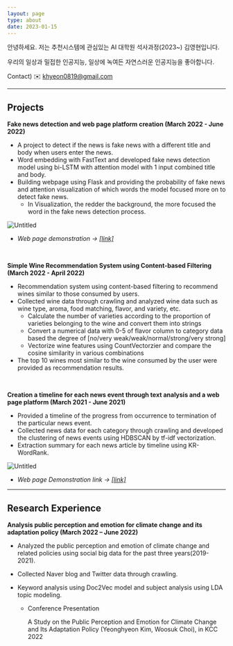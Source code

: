 ```yaml
---
layout: page
type: about
date: 2023-01-15
---
```



안녕하세요. 저는 추천시스템에 관심있는 AI 대학원 석사과정(2023~) 김영현입니다.

우리의 일상과 밀접한 인공지능, 일상에 녹여든 자연스러운 인공지능을 좋아합니다.

Contact) ✉️ khyeon0819@gmail.com

---

## Projects

**Fake news detection and web page platform creation (March 2022 - June 2022)**

- A project to detect if the news is fake news with a different title and body when users enter the news.
- Word embedding with FastText and developed fake news detection model using bi-LSTM with attention model with 1 input combined title and body.
- Building webpage using Flask and providing the probability of fake news and attention visualization of which words the model focused more on to detect fake news.
    - In Visualization, the redder the background, the more focused the word in the fake news detection process.

![Untitled](https://s3.us-west-2.amazonaws.com/secure.notion-static.com/c3d6444b-2463-4ada-a23d-ec773518363a/Untitled.png?X-Amz-Algorithm=AWS4-HMAC-SHA256&X-Amz-Content-Sha256=UNSIGNED-PAYLOAD&X-Amz-Credential=AKIAT73L2G45EIPT3X45%2F20230115%2Fus-west-2%2Fs3%2Faws4_request&X-Amz-Date=20230115T094844Z&X-Amz-Expires=86400&X-Amz-Signature=86448abbf2f39b18ede4e9d49d15ef6d131eeb27ec6c5e112835abcc619f8b59&X-Amz-SignedHeaders=host&response-content-disposition=filename%3D%22Untitled.png%22&x-id=GetObject)

* *Web page demonstration → [[link]](https://s3.us-west-2.amazonaws.com/secure.notion-static.com/0c5c78ec-9063-4472-aee4-81a36ff67be8/99%ED%8E%98%EC%9D%B4%EC%A7%80%EC%8B%9C%EC%97%B0.mp4?X-Amz-Algorithm=AWS4-HMAC-SHA256&X-Amz-Content-Sha256=UNSIGNED-PAYLOAD&X-Amz-Credential=AKIAT73L2G45EIPT3X45%2F20230115%2Fus-west-2%2Fs3%2Faws4_request&X-Amz-Date=20230115T093828Z&X-Amz-Expires=86400&X-Amz-Signature=b117c3b27cee9d3520a5d7a575d670f68542809a6c0d62539c2ed39e050874c3&X-Amz-SignedHeaders=host&response-content-disposition=filename%3D%2299%25ED%258E%2598%25EC%259D%25B4%25EC%25A7%2580%25EC%258B%259C%25EC%2597%25B0.mp4%22&x-id=GetObject)*

<br>

**Simple Wine Recommendation System using Content-based Filtering (March 2022 - April 2022)**

- Recommendation system using content-based filtering to recommend wines similar to those consumed by users.
- Collected wine data through crawling and analyzed wine data such as wine type, aroma, food matching, flavor, and variety, etc.
    - Calculate the number of varieties according to the proportion of varieties belonging to the wine and convert them into strings
    - Convert a numerical data with 0-5 of flavor column to category data based the degree of [no/very weak/weak/normal/strong/very strong]
    - Vectorize wine features using CountVectorzier and compare the cosine similarity in various combinations
- The top 10 wines most similar to the wine consumed by the user were provided as recommendation results.

<br>

**Creation a timeline for each news event through text analysis and a web page platform (March 2021 - June 2021)**

- Provided a timeline of the progress from occurrence to termination of the particular news event.
- Collected news data for each category through crawling and developed the clustering of news events using HDBSCAN by tf-idf vectorization.
- Extraction summary for each news article by timeline using KR-WordRank.

![Untitled](https://s3.us-west-2.amazonaws.com/secure.notion-static.com/3b2feb90-83cb-47f8-86a2-ef40f9928dda/Untitled.png?X-Amz-Algorithm=AWS4-HMAC-SHA256&X-Amz-Content-Sha256=UNSIGNED-PAYLOAD&X-Amz-Credential=AKIAT73L2G45EIPT3X45%2F20230115%2Fus-west-2%2Fs3%2Faws4_request&X-Amz-Date=20230115T093930Z&X-Amz-Expires=86400&X-Amz-Signature=cad99f101ddc41e73c72b267e3816167f5f18aef9122e4eff70f4e9ab2cc5c5e&X-Amz-SignedHeaders=host&response-content-disposition=filename%3D%22Untitled.png%22&x-id=GetObject)

* *Web page Demonstration link → [[link]](https://www.youtube.com/watch?v=Xd-rYflqYoE)*

---

## Research Experience

**Analysis public perception and emotion for climate change and its adaptation policy
(March 2022 – June 2022)**

- Analyzed the public perception and emotion of climate change and related policies using social big data for the past three years(2019-2021).
- Collected Naver blog and Twitter data through crawling.
- Keyword analysis using Doc2Vec model and subject analysis using LDA topic modeling.
    
    
    * Conference Presentation
    
        A Study on the Public Perception and Emotion for Climate Change and Its Adaptation Policy (Yeonghyeon Kim, Woosuk Choi), in KCC 2022